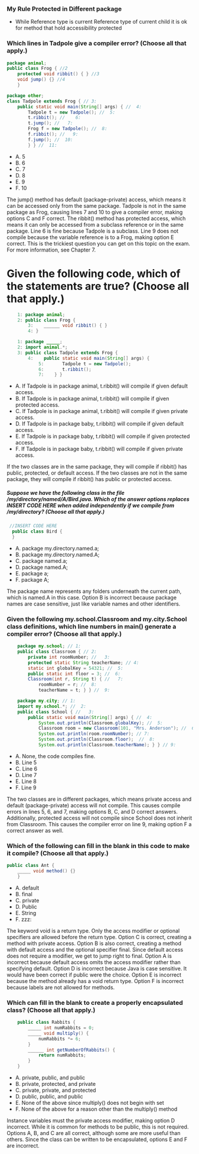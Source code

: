 ### My  Rule Protected in Different package
* While Reference type is current Reference type of current child it is ok for method that hold accessibility protected

### Which lines in Tadpole give a compiler error? (Choose all that apply.)
```java
package animal;
public class Frog { //2
    protected void ribbit() { } //3
    void jump() {} //4
    }

package other;
class Tadpole extends Frog { // 3:
    public static void main(String[] args) { //  4:
        Tadpole t = new Tadpole(); //  5:
        t.ribbit(); //    6:
        t.jump(); //   7:
        Frog f = new Tadpole(); //  8:
        f.ribbit(); //   9:
        f.jump(); //  10:
        } } //  11:
```
* A. 5
* B. 6
* C. 7
* D. 8
* E. 9
* F. 10

The jump() method has default (package-private) access, which means it can be accessed only from the same package.
Tadpole is not in the same package as Frog, causing lines 7 and 10 to give a compiler error, making options C and F correct.
The ribbit() method has protected access, which means it can only be accessed from a subclass reference or in the same package.
Line 6 is fine because Tadpole is a subclass. Line 9 does not compile because the variable reference is to a Frog, making option E correct.
This is the trickiest question you can get on this topic on the exam. For more information, see Chapter 7.

# Given the following code, which of the statements are true? (Choose all that apply.)
```java
    1: package animal;
    2: public class Frog {
        3:    ______ void ribbit() { }
        4: }

    1: package _____;
    2: import animal.*;
    3: public class Tadpole extends Frog {
        4:    public static void main(String[] args) {
            5:       Tadpole t = new Tadpole();
            6:       t.ribbit();
            7:    } }
```

*  A. If Tadpole is in package animal, t.ribbit() will compile if given default access.
*  B. If Tadpole is in package animal, t.ribbit() will compile if given protected access.
*  C. If Tadpole is in package animal, t.ribbit() will compile if given private access.
*  D. If Tadpole is in package baby, t.ribbit() will compile if given default access.
*  E. If Tadpole is in package baby, t.ribbit() will compile if given protected access.
*  F. If Tadpole is in package baby, t.ribbit() will compile if given private access.

If the two classes are in the same package, they will compile if ribbit() has public, protected, or default access.
If the two classes are not in the same package, they will compile if ribbit() has public or protected access.

##### Suppose we have the following class in the file /my/directory/named/A/Bird.java. Which of the answer options replaces INSERT CODE HERE when added independently if we compile from /my/directory? (Choose all that apply.)
```java
 //INSERT CODE HERE
  public class Bird {
  }
```
* A. package my.directory.named.a;
* B. package my.directory.named.A;
* C. package named.a;
* D. package named.A;
* E. package a;
* F. package A;

The package name represents any folders underneath the current path, which is named.A in this case.
Option B is incorrect because package names are case sensitive, just like variable names and other identifiers.

### Given the following my.school.Classroom and my.city.School class definitions, which line numbers in main() generate a compiler error? (Choose all that apply.)
```java
    package my.school; // 1:
    public class Classroom { // 2:
        private int roomNumber; //   3:
        protected static String teacherName; // 4:
        static int globalKey = 54321; //  5:
        public static int floor = 3; //  6:
        Classroom(int r, String t) { //   7:
            roomNumber = r; //  8:
            teacherName = t; } } //  9:

    package my.city; // 1:
    import my.school.*; //  2:
    public class School { //   3:
        public static void main(String[] args) { //  4:
            System.out.println(Classroom.globalKey); //  5:
            Classroom room = new Classroom(101, "Mrs. Anderson"); //  6:
            System.out.println(room.roomNumber); // 7:
            System.out.println(Classroom.floor);  //  8:
            System.out.println(Classroom.teacherName); } } // 9:

```
* A. None, the code compiles fine.
* B. Line 5
* C. Line 6
* D. Line 7
* E. Line 8
* F. Line 9

The two classes are in different packages, which means private access and default (package-private) access will not compile.
This causes compile errors in lines 5, 6, and 7, making options B, C, and D correct answers.
Additionally, protected access will not compile since School does not inherit from Classroom.
This causes the compiler error on line 9, making option F a correct answer as well.

### Which of the following can fill in the blank in this code to make it compile? (Choose all that apply.)
```java
public class Ant {
    _____ void method() {}
    }
```
* A. default
* B. final
* C. private
* D. Public
* E. String
* F. zzz:

The keyword void is a return type.
Only the access modifier or optional specifiers are allowed before the return type.
Option C is correct, creating a method with private access.
Option B is also correct, creating a method with default access and the optional specifier final.
Since default access does not require a modifier, we get to jump right to final.
Option A is incorrect because default access omits the access modifier rather than specifying default.
Option D is incorrect because Java is case sensitive.
It would have been correct if public were the choice.
Option E is incorrect because the method already has a void return type.
Option F is incorrect because labels are not allowed for methods.

### Which can fill in the blank to create a properly encapsulated class? (Choose all that apply.)

```java
    public class Rabbits {
        _____ int numRabbits = 0;
        _____ void multiply() {
            numRabbits *= 6;
        }
        ______ int getNumberOfRabbits() {
            return numRabbits;
        }
    }
```


* A. private, public, and public
* B. private, protected, and private
* C. private, private, and protected
* D. public, public, and public
* E. None of the above since multiply() does not begin with set
* F. None of the above for a reason other than the multiply() method

Instance variables must the private access modifier,
making option D incorrect. While it is common for methods to be public, this is not required.
Options A, B, and C are all correct, although some are more useful than others.
Since the class can be written to be encapsulated, options E and F are incorrect.